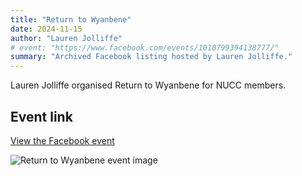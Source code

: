 ```yaml
---
title: "Return to Wyanbene"
date: 2024-11-15
author: "Lauren Jolliffe"
# event: "https://www.facebook.com/events/1010799394138777/"
summary: "Archived Facebook listing hosted by Lauren Jolliffe."
---
```

Lauren Jolliffe organised Return to Wyanbene for NUCC members.

## Event link

[View the Facebook event](https://www.facebook.com/events/1010799394138777/)

![Return to Wyanbene event image](/trip/event-images/20241115_return_to_wyanbene.jpg)
